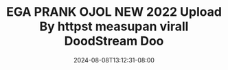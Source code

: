 --- 
title: "EGA PRANK OJOL NEW 2022 Upload By httpst measupan virall  DoodStream  Doo"
description: "  bokeh EGA PRANK OJOL NEW 2022 Upload By httpst measupan virall  DoodStream  Doo premium durasi panjang new"
date: 2024-08-08T13:12:31-08:00
file_code: "hxjp0lo02lzs"
draft: false
cover: "hg4z30rhqu2sqeg9.jpg"
tags: ["EGA", "PRANK", "OJOL", "NEW", "Upload", "httpst", "measupan", "virall", "DoodStream", "Doo", "bokep-indo", "bokep-viral", "bokep-ig"]
length: 3000
fld_id: "1483065"
foldername: "A prank"
categories: ["A prank"]
views: 18
---